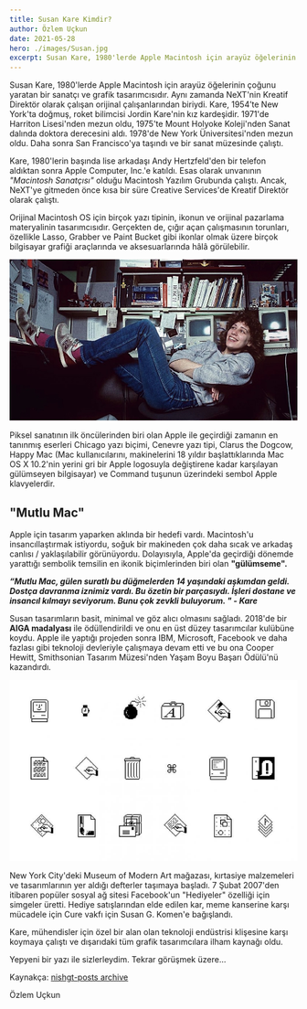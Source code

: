 ```yaml
---
title: Susan Kare Kimdir?
author: Özlem Uçkun
date: 2021-05-28
hero: ./images/Susan.jpg
excerpt: Susan Kare, 1980'lerde Apple Macintosh için arayüz öğelerinin çoğunu yaratan bir sanatçı ve grafik tasarımcısıdır. Aynı zamanda NeXT'nin Kreatif Direktör olarak çalışan orijinal çalışanlarından biriydi.
---
```


Susan Kare, 1980'lerde Apple Macintosh için arayüz öğelerinin çoğunu yaratan bir sanatçı ve grafik tasarımcısıdır. Aynı zamanda NeXT'nin Kreatif Direktör olarak çalışan orijinal çalışanlarından biriydi.
Kare, 1954’te New York'ta doğmuş, roket bilimcisi Jordin Kare'nin kız kardeşidir. 1971'de Harriton Lisesi'nden mezun oldu, 1975'te Mount Holyoke Koleji'nden Sanat dalında doktora derecesini aldı. 1978'de New York Üniversitesi'nden mezun oldu. Daha sonra San Francisco'ya taşındı ve bir sanat müzesinde çalıştı. 

Kare, 1980'lerin başında lise arkadaşı Andy Hertzfeld'den bir telefon aldıktan sonra Apple Computer, Inc.'e katıldı. Esas olarak unvanının *"Macintosh Sanatçısı"* olduğu Macintosh Yazılım Grubunda çalıştı. Ancak, NeXT'ye gitmeden önce kısa bir süre Creative Services'de Kreatif Direktör olarak çalıştı.

Orijinal Macintosh OS için birçok yazı tipinin, ikonun ve orijinal pazarlama materyalinin tasarımcısıdır. Gerçekten de, çığır açan çalışmasının torunları, özellikle Lasso, Grabber ve Paint Bucket gibi ikonlar olmak üzere birçok bilgisayar grafiği araçlarında ve aksesuarlarında hâlâ görülebilir.

![Susan Kare](images/Susan.jpg)

Piksel sanatının ilk öncülerinden biri olan Apple ile geçirdiği zamanın en tanınmış eserleri Chicago yazı biçimi, Cenevre yazı tipi, Clarus the Dogcow, Happy Mac (Mac kullanıcılarını, makinelerini 18 yıldır başlattıklarında Mac OS X 10.2'nin yerini gri bir Apple logosuyla değiştirene kadar karşılayan gülümseyen bilgisayar) ve Command tuşunun üzerindeki sembol Apple klavyelerdir.

## "Mutlu Mac"

Apple için tasarım yaparken aklında bir hedefi vardı. Macintosh'u insancıllaştırmak istiyordu, soğuk bir makineden çok daha sıcak ve arkadaş canlısı / yaklaşılabilir görünüyordu. Dolayısıyla, Apple'da geçirdiği dönemde yarattığı sembolik temsilin en ikonik biçimlerinden biri olan **"gülümseme".**

***“Mutlu Mac, gülen suratlı bu düğmelerden 14 yaşındaki aşkımdan geldi. Dostça davranma iznimiz vardı. Bu özetin bir parçasıydı. İşleri dostane ve insancıl kılmayı seviyorum. Bunu çok zevkli buluyorum. " - Kare***

Susan tasarımların basit, minimal ve göz alıcı olmasını sağladı.
2018'de bir **AIGA madalyası** ile ödüllendirildi ve onu en üst düzey tasarımcılar kulübüne koydu.
Apple ile yaptığı projeden sonra IBM, Microsoft, Facebook ve daha fazlası gibi teknoloji devleriyle çalışmaya devam etti ve bu ona Cooper Hewitt, Smithsonian Tasarım Müzesi'nden Yaşam Boyu Başarı Ödülü'nü kazandırdı.

![Susan Kare](images/ikonlar.jpg)

New York City'deki Museum of Modern Art mağazası, kırtasiye malzemeleri ve tasarımlarının yer aldığı defterler taşımaya başladı. 7 Şubat 2007'den itibaren popüler sosyal ağ sitesi Facebook'un "Hediyeler" özelliği için simgeler üretti. Hediye satışlarından elde edilen kar, meme kanserine karşı mücadele için Cure vakfı için Susan G. Komen'e bağışlandı.

Kare, mühendisler için özel bir alan olan teknoloji endüstrisi klişesine karşı koymaya çalıştı ve dışarıdaki tüm grafik tasarımcılara ilham kaynağı oldu.

Yepyeni bir yazı ile sizlerleydim. Tekrar görüşmek üzere...

Kaynakça: [nishgt-posts archive](https://github.com/nishgt/nishgt-posts/blob/master/2021-05-28-susan-kare-kimdir/2021-05-27-Suzan-Kare-Kimdir/kaynakca.txt)

Özlem Uçkun
